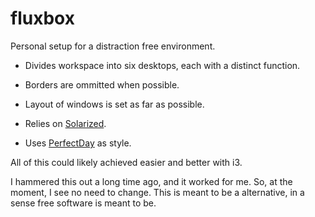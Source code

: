 # fluxbox

Personal setup for a distraction free environment.

* Divides workspace into six desktops, each with a distinct function.

* Borders are ommitted when possible.

* Layout of windows is set as far as possible.

* Relies on [Solarized](https://ethanschoonover.com/solarized/).

* Uses [PerfectDay](https://github.com/abhle/PerfectDay) as style.

All of this could likely achieved easier and better with i3.

I hammered this out a long time ago, and it worked for me. So, at 
the moment, I see no need to change. This is meant to be a alternative,
in a sense free software is meant to be.
